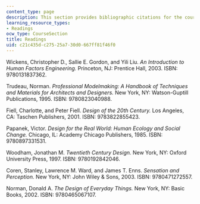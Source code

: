 ```yaml
---
content_type: page
description: This section provides bibliographic citations for the course.
learning_resource_types:
- Readings
ocw_type: CourseSection
title: Readings
uid: c21c435d-c275-25a7-30d0-667ff81f46f0
---
```


Wickens, Christopher D., Sallie E. Gordon, and Yili Liu. _An Introduction to Human Factors Engineering._ Princeton, NJ: Prentice Hall, 2003. ISBN: 9780131837362.

Trudeau, Norman. _Professional Modelmaking: A Handbook of Techniques and Materials for Architects and Designers._ New York, NY: Watson-Guptill Publications, 1995. ISBN: 9780823040988.

Fiell, Charlotte, and Peter Fiell. _Design of the 20th Century._ Los Angeles, CA: Taschen Publishers, 2001. ISBN: 9783822855423.

Papanek, Victor. _Design for the Real World: Human Ecology and Social Change._ Chicago, IL: Academy Chicago Publishers, 1985. ISBN: 9780897331531.

Woodham, Jonathan M. _Twentieth Century Design._ New York, NY: Oxford University Press, 1997. ISBN: 9780192842046.

Coren, Stanley, Lawrence M. Ward, and James T. Enns. _Sensation and Perception._ New York, NY: John Wiley & Sons, 2003. ISBN: 9780471272557.

Norman, Donald A. _The Design of Everyday Things._ New York, NY: Basic Books, 2002. ISBN: 9780465067107.